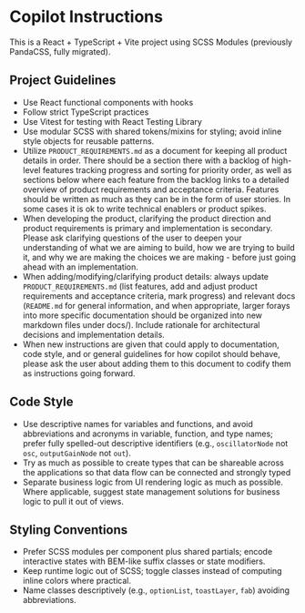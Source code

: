 # Copilot Instructions

<!-- Use this file to provide workspace-specific custom instructions to Copilot. For more details, visit https://code.visualstudio.com/docs/copilot/copilot-customization#_use-a-githubcopilotinstructionsmd-file -->

This is a React + TypeScript + Vite project using SCSS Modules (previously PandaCSS, fully migrated).

## Project Guidelines

- Use React functional components with hooks
- Follow strict TypeScript practices
- Use Vitest for testing with React Testing Library
- Use modular SCSS with shared tokens/mixins for styling; avoid inline style objects for reusable patterns.
- Utilize `PRODUCT_REQUIREMENTS.md` as a document for keeping all product details in order. There should be a section there with a backlog of high-level features tracking progress and sorting for priority order, as well as sections below where each feature from the backlog links to a detailed overview of product requirements and acceptance criteria. Features should be written as much as they can be in the form of user stories. In some cases it is ok to write technical enablers or product spikes.
- When developing the product, clarifying the product direction and product requirements is primary and implementation is secondary. Please ask clarifying questions of the user to deepen your understanding of what we are aiming to build, how we are trying to build it, and why we are making the choices we are making - before just going ahead with an implementation.
- When adding/modifying/clarifying product details: always update `PRODUCT_REQUIREMENTS.md` (list features, add and adjust product requirements and acceptance criteria, mark progress) and relevant docs (`README.md` for general information, and when appropriate, larger forays into more specific documentation should be organized into new markdown files under docs/). Include rationale for architectural decisions and implementation details.
- When new instructions are given that could apply to documentation, code style, and or general guidelines for how copilot should behave, please ask the user about adding them to this document to codify them as instructions going forward.

## Code Style

- Use descriptive names for variables and functions, and avoid abbreviations and acronyms in variable, function, and type names; prefer fully spelled-out descriptive identifiers (e.g., `oscillatorNode` not `osc`, `outputGainNode` not `out`).
- Try as much as possible to create types that can be shareable across the applications so that data flow can be connected and strongly typed
- Separate business logic from UI rendering logic as much as possible. Where applicable, suggest state management solutions for business logic to pull it out of views.

## Styling Conventions

- Prefer SCSS modules per component plus shared partials; encode interactive states with BEM-like suffix classes or state modifiers.
- Keep runtime logic out of SCSS; toggle classes instead of computing inline colors where practical.
- Name classes descriptively (e.g., `optionList`, `toastLayer`, `fab`) avoiding abbreviations.

